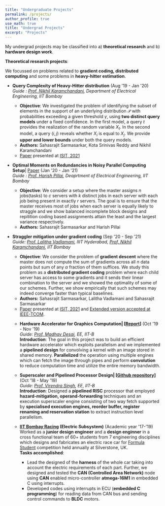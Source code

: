 ```yaml
---
title: "Undergraduate Projects"
permalink: /projects/
author_profile: true
use_math: true
title: "Undergrad Projects"
excerpt: "Projects"
---
```


My undergrad projects may be classified into a) **theoretical research** and b) **hardware design work**. 

<!-- * We propose upper bounds on the query complexity of our algorithm and also derive "matching" lower bounds on any optimal algorithm under both the query models.<br/>
  * We also consider noisy versions of the two query models and propose upper bounds on algorithms to estimate the desired subset of elements.<br/>
  * We derive upper bounds on algorithms for an alternate version of this problem where we wish to identify the subset of support elements which is an "outlier" i.e, whose support probability lies above $k$ standard deviations of the mean and design lower bounds on any optimal algorithm under the first query model.<br/> 
* We show that assignments based on balanced incomplete block designs ensure the variance of the number of distinct jobs would be the least amongst all distributions.<br/>
   * Furthermore, assignments based on repetition coding ensure the variance of the number of distinct jobs is the largest<br/> 
        We prove that the expectation of the number of distinct jobs is same irrespective of the assignment chosen.<br/>
    Introduction* : This is a synchronous gradient coding problem where the master does not expect the sum of all the $k$-gradients but the sum of any $l=\alpha.k$ gradients would suffice. Each of the $n$ child servers is provided with a set of gradients to compute and transmit one or more linear combinations of them. We aim to design schemes which could tolerate upto $s$-stragglers with minimum number of gradients per worker.
   * Designed schemes attaining the lower bound on the number of gradient data subsets assigned to every worker but with high communication load per worker.<br/>
   * Proved that the above scheme is "optimal" in the number of gradients assigned to any worker under certain constraints on $n,l$ and $s$.<br/>
   * We also simulate such schemes using different delay model on machines and show empirically that such schemes may indeed converge faster than full recovery schemes and the ones which don't use any coding.<br/>
   * [Paper](https://arxiv.org/abs/2102.10163) presented at [ISIT, 2021](https://2021.ieee-isit.org/) and [Extended version accepted at IEEE-TCOM](https://ieeexplore.ieee.org/xpl/RecentIssue.jsp?punumber=26).
    * Implemented a pipelined design for convolving a kernel with an image stored in a shared memory.<br/>
  * Parallelized the operation using multiple engines which can fetch the image through pipes and perform convolution to reduce computation time and utilize the entire memory bandwidth.<br/>
* Pipelined RISC processor implementation (Oct '18 - Nov '18)<br/>
  Employed hazard-mitigation, operand-forwarding techniques to design a six stage execution pipeline and synthesized on Altera Deo-Nano FPGA Board running at 50 MHz.<br/>
  * Superscaler processor implementation (Apr '19 - May '19)<br/>
  Designed an out of order execution engine consisting of two way fetch supported by specialised execution engines, reorder buffer, register renaming and reservation station to extract instruction level parallelism.<br/>
* Designed the harness of the whole car keeping into considerations the current and voltage rating of each input signal in each board.<br/>
  * Designed and tested the CAN (Controlled Area Network) node using CAN enabled micro-controller atmega-16M1 in embedded C using interrupts for sending and receiving messages.<br/>
  * Developed codes using interrupts in ECU (embedded C programming) for reading data from CAN bus, processing and sending control commands to BLDC (Brushless DC motors) on CAN bus.<br/> -->

  <!-- The goal in this project was to implement general purpose micro-processor designs with an instruction set architecture having 16 diverse instructions in VHDL.  -->

**Theoretical research projects**:

We focussed on problems related to **gradient coding, distributed computing** and some problems in **heavy-hitter estimation**. 

- **Query Complexity of Heavy-Hitter distribution** (Aug '19 - Jan '20) <br/>
  *Guide : [Prof. Nikhil Karamchandani](http://www.ee.iitb.ac.in/~nikhilk/), Department of Electrical Engineering, IIT Bombay* <br/>
  * **Objective**: We investigated the problem of identifying the subset of elements in the support of an underlying distribution $\mathcal{P}$ with probabilities exceeding a given threshold $\gamma$, using **two distinct query models** under a fixed confidence. In the first model, a query $t$ provides the realization of the random variable $X_t$. In the second model, a query $(i,j)$ reveals whether $X_i$ is equal to $X_j$. We provide **upper and lower bounds** under both the query models.
  * **Authors:** Sahasrajit Sarmasarkar, Kota Srinivas Reddy and Nikhil Karamchandani
  * [Paper](https://arxiv.org/abs/2005.14425) presented at [ISIT, 2021](https://2021.ieee-isit.org/)


- **Optimal Moments on Redundancies in Noisy Parallel Computing Setup**| [Paper](https://arxiv.org/abs/2402.12584) (Jan '20 - Jan '21) <br/>
   *Guide : [Prof. Harish Pillai](https://www.ee.iitb.ac.in/wiki/faculty/hp), Deaprtment of Electrical Engineering, IIT Bombay* <br/>
   * **Objective**: We consider a setup where the master assigns $n$ jobs(tasks) to $c$ servers with $k$ distinct jobs in each server with each job being present in exactly $r$ servers. The goal is to ensure that the master receives most of jobs when each server is equally likely to straggle and we show balanced incomplete block designs and repitition coding based assignments attain the least and the largest variance respectively. 
   * **Authors:** Sahasrajit Sarmasarkar and Harish Pillai
   


- **Straggler mitigation under gradient coding** (Sep '20 - Sep '21) <br/>
   *Guide: [Prof. Lalitha Vadlamani](https://www.iiit.ac.in/people/faculty/lalitha.v), IIIT Hyderabad, [Prof. Nikhil Karamchandani](http://www.ee.iitb.ac.in/~nikhilk/), IIT Bombay* <br/>
   * **Objective**: We consider the problem of **gradient descent** where the master does not compute the sum of gradients across all $n$ data points but sum of any $\alpha$ fraction of them suffices. We study this problem as a **distributed gradient coding** problem where each child server has access to some gradients and it sends their linear combination to the server and we showed the optimality of some of our schemes. Further, we show empirically that such schemes may indeed converge faster than typical baselines.
   * **Authors:** Sahasrajit Sarmasarkar, Lalitha Vadlamani and Sahasrajit Sarmasarkar
   * [Paper](https://arxiv.org/abs/2102.10163) presented at [ISIT, 2021](https://2021.ieee-isit.org/) and [Extended version accepted at IEEE-TCOM](https://ieeexplore.ieee.org/xpl/RecentIssue.jsp?punumber=26).
 

   <!-- 
 -->


**Digital System Design Work**:

<!--- 
1. **Iterative decoding algorithms on modern codes| \[[Report](https://Sahasrajit123.github.io/files/Godzilla.pdf)\]** (Jan '20- May '20)<br/>
   *Guide: [Prof. Manoj Gopalkrishnan](https://www.ee.iitb.ac.in/~manojg), [Prof. Nikhil Karamchandani](http://www.ee.iitb.ac.in/~nikhilk/), EE, IIT-B*<br/>
   *Introduction*: The goal in this project was to do an existing literature survey on modern codes specifically to do with LPDC (Low Density Parity Check) codes and turbo codes.
   * Studied the classical message passing algorithm on non-cyclic codes and the convergence in error probability of belief propagation algorithm on certain ensembles of LDPC codes under certain symmetric channels.<br/>
   * Read up on EXIT charts to get an information theoretic viewpoint of the decoding process and went through the convergence of the peeling decoder of LDPC codes under Binary erasure channel.<br/>
   * Studied turbo codes, their representations as factor graphs , the density evolution process during iterative decoding , stability condition, their corresponding EXIT charts and their weight distribution.<br/>
--->

- **Hardware Accelerator for Graphics Computation| \[[Report](https://Sahasrajit123.github.io/files/Report_accelerator.pdf)\]** (Oct '19 - Nov '19) <br/>
   *Guide: [Prof. Madhav Desai](https://www.ee.iitb.ac.in/web/people/faculty/home/madhav), EE, IIT-B* <br/>
   **Introduction**: The goal in this project was to build an efficient hardware accelerator which exploits parallelism and we implemented a **pipelined design** for convolving a kernel with an image stored in shared memory. **Parallelized** the operation using multiple engines which can fetch the image through pipes and perform **convolution** to reduce computation time and utilize the entire memory bandwidth.
  


  
- **Superscaler and Pipelined Processor Design| \[[Github repository](https://github.com/mohilp1998/superscalar_architecture)\]** (Oct '18 - May '19) <br/>
   *Guide: [Prof. Virendra Singh](https://www.ee.iitb.ac.in/~viren/), EE, IIT-B* <br/>
   **Introduction**: Designed a **pipelined RISC** processor that employed **hazard-mitigation, operand-forwarding** techniques and an execution superscaler engine consisting of two way fetch supported by **specialised execution engines, reorder buffer, register renaming and reservation station** to extract instruction level parallelism. 
   <!-- Verified the running of these designs on a simulator and further synthesized on **Altera Deo-Nano FPGA** Board running at 50 MHz. -->
  


- **[IIT Bombay Racing](https://iitbracing.org) (Electric Subsystem)** (Academic year '17-'19) <br/>
   Worked as a **junior design engineer** and a **design enginner** in a cross functional team of 60+ students from 7 engineering disciplines which designs and fabricates an electric race car for [Formula Student](https://www.imeche.org/events/formula-student) competition held annually at Silverstone, UK.<br/>
   **Tasks accomplished**: 
   * Lead the designed of the **harness** of the whole car taking into account the electric requirements of each part. Further, we designed and tested the **CAN (Controlled Area Network)** node using **CAN** enabled micro-controller **atmega-16M1** in embedded C using interrupts.<br/> 
   * Developed codes using interrupts in ECU (**embedded C programming**) for reading data from CAN bus and sending control commands to **BLDC** motors.<br/>
  
   
 
<!-- 6. **Stereo-Camera Calibration & Image Rectification on FPGA** (Summer '18) <br/>
   *Guide: [Prof. Sachin Patkar](https://www.ee.iitb.ac.in/web/people/faculty/home/patkar), EE, IIT-B* <br/>
   * Developed a dual OV7670 camera setup compatible with De0-Nano Board (Cyclone IV-E FPGA).<br/>
   * Used FTDI chip FT245RL for sending bytes captured by camera in default YUV format through serial port communication with PC by writing VHDL and Verilog codes.<br/>
   * Used OpenCV library on C++ for image construction from the received bytes on the serial port of PC.<br/>

   3.  **Carry Save Adder Network Optimisations| Summer Internship** (May '19 - July'19) <br/>
   *Texas Instruments, Bangalore* <br/>
   * Devised algorithms for connections of input and output pins of full adder cells so as to minimise the maximum delay of the whole network.<br/>
   * Worked on buffer insertion problem and used linear programming to insert buffers so that the whole network could be wave-pipelined.<br/>
   * Worked on cell-selection problem to meet a certain delay target of the whole network with the lowest cost.<br/>
   * Implemented all the above algorithms using actual delay data of cells as per 65nm node technology to incorporate slew and loading of cells and generalised the above two algorithms to any combinational network.<br/>
  
    
 -->

 

 
 

<!---
Technical projects:

1. **Approximately Optimal Arms Identification of a Multi-Armed Bandit** (Aug' 2019 - Nov' 2019) <br/>
   *Guide : [Prof. Sharayu Moharir](https://www.ee.iitb.ac.in/web/people/faculty/home/sharayum)* <br/>
    This is an exploration problem to identify a subset of m arms which perform better than the remaining n-m arms with at least $1-\delta$ confidence. We use a PAC framework which consists of two main events -- Sampling strategy and Stopping criteria. We studied variants of the Top-k arm selection problem in the multi-armed bandit setting with Bernoulli bandits. We suggested an alternative stopping criterion and proved improved bounds on sample complexity in the PAC framework. These theoretical results were verified by experiments on a suite of bandit instances. <br/>
  \[[Slides](https://kc1729.github.io/files/Top_k_Arm_Selection.pdf)\]
--->
<!---
I have outlined my non-research projects in this page. My research work can be found [here](https://kc1729.github.io/research/)

Technical Projects:
===
1.  **Deep Reinforcement Learning for Atari games |  Summer Internship** (May '16 - July '16) <br/>
    *Guide : [Prof. Paul Weng](https://weng.fr/index.html), [UM-SJTU Joint Institute](http://umji.sjtu.edu.cn/)* <br/>
    Reviewed the code of Google DeepMind for choosing optimal actions while playing Atari Games and ran experiments on  variants of its  Deep Q-Network (DQN) by incorporating ideas like  Double DQN and  Duelling network architectures.  Binarized the neural network estimating the Q-function to speed up learning and save on memory, leading to a  3-fold decrease in memory usage compared to original code.<br/>
    
2.  **Mathematics of Deep Learning** (Jan '18 - April '18) <br/>
    *Guide : [Prof. Vivek Borkar](https://www.ee.iitb.ac.in/web/faculty/homepage/borkar), EE Department, IIT Bombay* <br/>
    Surveyed the recent literature on the mathematics underlying regularization in deep neural networks and how stochastic gradient descent (SGD) performs variational inference. Reviewed theoretical analysis of Entropy-SGD which provably outperforms the classical SGD algorithm by converging to wider valleys.
    \[[Report](https://kc1729.github.io/files/EE763_140070014.pdf)\]
    
3.  **Risk Constrained Markov Decision Processes** (Jan '17 - April '17) <br/>
    *Guide : [Prof. Vivek Borkar](https://www.ee.iitb.ac.in/web/faculty/homepage/borkar), EE Department, IIT Bombay* <br/>
    Surveyed the literature on risk aware markov decision processes and corresponding reinforcement learning algorithms, namely risk-aware versions of value iteration, policy gradient and actor-critic algorithms.
    \[[Report](https://kc1729.github.io/files/EE736_140070014.pdf)\]
        
4.  **Johnson-Lindenstrauss Lemma and its Applications** (Jul '17 - November '17) <br/>
    *Guide : [Prof. Sharayu Moharir](https://sites.google.com/site/sharayumoharir/), EE Department, IIT Bombay* <br/>
    Studied and presented various probabilistic proofs and applications of Johnson-Lindenstrauss lemma which uses random projections to find low-distortion embeddings of points into a low-dimensional space.
    
5.  **RF Transmit Dongle for Communications Lab** (Jan '17 - April '17) <br/>
    *Guide : [Prof. Shalabh Gupta](https://www.ee.iitb.ac.in/wiki/faculty/shalabh), EE Department, IIT Bombay* <br/>
    Prototyped a low cost, portable transmit dongle compatible with GNURadio which transmits signals with sampling rate upto 3 MSamp/sec using AFE7070 modulator, Hitachi SRAM and a 0808 DAC circuit. Generated digital samples using custom-made GNURadio block, enabled data transmission to FPGA using UART and sent the signal to AFE7070 Modulator after digital to analog conversion.
    
6.  **Microprocessor Design - Pipelined Implementation** (July '16 - November '16) <br/>
    *Guide : [Prof. Virendra Singh](https://www.ee.iitb.ac.in/~viren/), EE Department, IIT Bombay* <br/>
    Designed and implemented a working microprocessor with 19 instructions using a Pipelined design architecture on the Deo Nano Board in VHDL. Used the NMRU (Not Most Frequently Used) scheme and implemented a fully associative cache so as to improve the performance.
    
7.  **8-PSK Costas Loop GNURadio Block** (July '16 - November '16) <br/>
    *Guide : [Prof. Shalabh Gupta](https://www.ee.iitb.ac.in/wiki/faculty/shalabh), EE Department, IIT Bombay* <br/>
    Designed a custom GNURadio block using Python which performs carrier frequency recovery from phase modulation signals for small frequency errors of the order 10−1 hertz and noise with amplitude around 2 % of the signal amplitude. Analysed the Gain margin and Phase margin for the custom block.
    
    
8.  **Pyraminx Utility Kit** (Jan '15 - April '16) <br/>
    *Guide : [Prof. Kavi Arya](https://https://www.it.iitb.ac.in/~kavi/), CSE Department, IIT Bombay* <br/>
    Implemented the BFS algorithm and AVL trees to derive the  optimal solutions of a Pyraminx, a tetrahedron Rubiks Cube style puzzle. Used Allegro, a C++ framework,  to design an interface to help solve pyraminx optimally, find cube algorithms and generate solve analysis. Designed an Android app implementing image processing techniques to read pyraminx configurations and send it to a Java server.
-->
